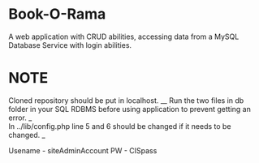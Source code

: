 # Book-O-Rama
A web application with CRUD abilities, accessing data from a MySQL Database Service with login abilities.

# NOTE
Cloned repository should be put in localhost. __
Run the two files in db folder in your SQL RDBMS before using application to prevent getting an error. _\
In ../lib/config.php line 5 and 6 should be changed if it needs to be changed. _

Usename - siteAdminAccount
PW - CISpass
